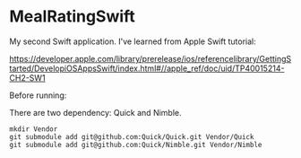 # MealRatingSwift

My second Swift application. I've learned from Apple Swift tutorial:

https://developer.apple.com/library/prerelease/ios/referencelibrary/GettingStarted/DevelopiOSAppsSwift/index.html#//apple_ref/doc/uid/TP40015214-CH2-SW1

Before running:

There are two dependency: Quick and Nimble.

    mkdir Vendor
    git submodule add git@github.com:Quick/Quick.git Vendor/Quick
    git submodule add git@github.com:Quick/Nimble.git Vendor/Nimble

